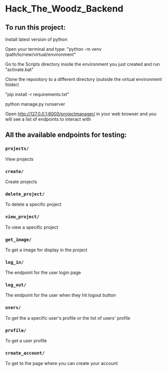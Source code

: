 # Hack_The_Woodz_Backend

## To run this project:
Install latest version of python

Open your terminal and type: "python -m venv /path/to/new/virtual/environment"

Go to the Scripts directory inside the environment you just created and run "activate.bat" 

Clone the repository to a different directory (outside the virtual environment folder)

"pip install -r requirements.txt"

python manage.py runserver

Open http://127.0.0.1:8000/projectmanager/ in your web browser and you will see a list of endpoints to interact with

## All the available endpoints for testing:

### `projects/`
View projects

### `create/`
Create projects

### `delete_project/`
To delete a specific project

### `view_project/`
To view a specific project

### `get_image/`
To get a image for display in the project

### `log_in/`
The endpoint for the user login page

### `log_out/`
The endpoint for the user when they hit logout button

### `users/`
To get the a specific user's profile or the list of users' profile

### `profile/`
To get a user profile

### `create_account/`
To get to the page where you can create your account
